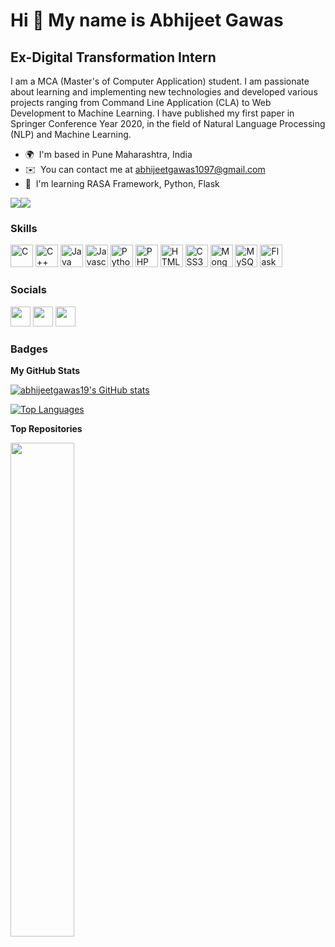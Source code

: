 Hi 👋 My name is Abhijeet Gawas
===============================

Ex-Digital Transformation Intern
--------------------------------------------------------------------

I am a MCA (Master's of Computer Application) student. I am passionate about learning and implementing new technologies and developed various projects ranging from Command Line Application (CLA) to Web Development to Machine Learning. I have published my first paper in Springer Conference Year 2020, in the field of Natural Language Processing (NLP) and Machine Learning.

* 🌍  I'm based in Pune Maharashtra, India
* ✉️  You can contact me at [abhijeetgawas1097@gmail.com](mailto:abhijeetgawas1097@gmail.com)
* 🧠  I'm learning RASA Framework, Python, Flask

<a href="https://www.twitter.com/abhijeetgawas97" target="_blank" rel="noreferrer"><img
src="https://img.shields.io/twitter/follow/abhijeetgawas97?logo=twitter&style=for-the-badge&color=0891b2&labelColor=1c1917"
/></a><a href="https://www.github.com/abhijeetgawas19" target="_blank" rel="noreferrer"><img
src="https://img.shields.io/github/followers/abhijeetgawas19?logo=github&style=for-the-badge&color=0891b2&labelColor=1c1917" /></a>

### Skills

<p align="left">
<a href="https://docs.microsoft.com/en-us/cpp/?view=msvc-170" target="_blank" rel="noreferrer"><img src="https://raw.githubusercontent.com/danielcranney/readme-generator/main/public/icons/skills/c-colored.svg" width="36" height="36" alt="C" /></a>
<a href="https://docs.microsoft.com/en-us/cpp/?view=msvc-170" target="_blank" rel="noreferrer"><img src="https://raw.githubusercontent.com/danielcranney/readme-generator/main/public/icons/skills/cplusplus-colored.svg" width="36" height="36" alt="C++" /></a>
<a href="https://www.oracle.com/java/" target="_blank" rel="noreferrer"><img src="https://raw.githubusercontent.com/danielcranney/readme-generator/main/public/icons/skills/java-colored.svg" width="36" height="36" alt="Java" /></a>
<a href="https://developer.mozilla.org/en-US/docs/Web/JavaScript" target="_blank" rel="noreferrer"><img src="https://raw.githubusercontent.com/danielcranney/readme-generator/main/public/icons/skills/javascript-colored.svg" width="36" height="36" alt="Javascript" /></a>
<a href="https://www.python.org/" target="_blank" rel="noreferrer"><img src="https://raw.githubusercontent.com/danielcranney/readme-generator/main/public/icons/skills/python-colored.svg" width="36" height="36" alt="Python" /></a>
<a href="https://www.php.net/" target="_blank" rel="noreferrer"><img src="https://raw.githubusercontent.com/danielcranney/readme-generator/main/public/icons/skills/php-colored.svg" width="36" height="36" alt="PHP" /></a>
<a href="https://developer.mozilla.org/en-US/docs/Glossary/HTML5" target="_blank" rel="noreferrer"><img src="https://raw.githubusercontent.com/danielcranney/readme-generator/main/public/icons/skills/html5-colored.svg" width="36" height="36" alt="HTML5" /></a>
<a href="https://www.w3.org/TR/CSS/#css" target="_blank" rel="noreferrer"><img src="https://raw.githubusercontent.com/danielcranney/readme-generator/main/public/icons/skills/css3-colored.svg" width="36" height="36" alt="CSS3" /></a>
<a href="https://www.mongodb.com/" target="_blank" rel="noreferrer"><img src="https://raw.githubusercontent.com/danielcranney/readme-generator/main/public/icons/skills/mongodb-colored.svg" width="36" height="36" alt="MongoDB" /></a>
<a href="https://www.mysql.com/" target="_blank" rel="noreferrer"><img src="https://raw.githubusercontent.com/danielcranney/readme-generator/main/public/icons/skills/mysql-colored.svg" width="36" height="36" alt="MySQL" /></a>
<a href="https://flask.palletsprojects.com/en/2.0.x/" target="_blank" rel="noreferrer"><img src="https://raw.githubusercontent.com/danielcranney/readme-generator/main/public/icons/skills/flask-colored.svg" width="36" height="36" alt="Flask" /></a>
</p>


### Socials

<p align="left"> <a href="https://www.github.com/abhijeetgawas19" target="_blank" rel="noreferrer"><img src="https://raw.githubusercontent.com/danielcranney/readme-generator/main/public/icons/socials/github.svg" width="32" height="32" /></a> <a href="https://www.linkedin.com/in/abhijeetgawas/" target="_blank" rel="noreferrer"><img src="https://raw.githubusercontent.com/danielcranney/readme-generator/main/public/icons/socials/linkedin.svg" width="32" height="32" /></a> <a href="https://www.twitter.com/abhijeetgawas97" target="_blank" rel="noreferrer"><img src="https://raw.githubusercontent.com/danielcranney/readme-generator/main/public/icons/socials/twitter.svg" width="32" height="32" /></a></p>

### Badges

<b>My GitHub Stats</b>

<a href="http://www.github.com/abhijeetgawas19"><img src="https://github-readme-stats.vercel.app/api?username=abhijeetgawas19&show_icons=true&hide=prs,issues,contribs&title_color=0891b2&text_color=ffffff&icon_color=0891b2&bg_color=1c1917&hide_border=true&show_icons=true" alt="abhijeetgawas19's GitHub stats" /></a>

<a href="https://github.com/abhijeetgawas19" align="left"><img src="https://github-readme-stats.vercel.app/api/top-langs/?username=abhijeetgawas19&langs_count=10&title_color=0891b2&text_color=ffffff&icon_color=0891b2&bg_color=1c1917&hide_border=true&locale=en&custom_title=Top%20%Languages" alt="Top Languages" /></a>

<b>Top Repositories</b>

<div width="100%" align="center"><a href="https://github.com/abhijeetgawas19/CardioVascular-Disease-Prediction-Machine-Learning" align="left"><img align="left" width="45%" src="https://github-readme-stats.vercel.app/api/pin/?username=abhijeetgawas19&repo=CardioVascular-Disease-Prediction-Machine-Learning&title_color=0891b2&text_color=ffffff&icon_color=0891b2&bg_color=1c1917&hide_border=true&locale=en" /></a></div><br /><br /><br /><br /><br /><br /><br />
